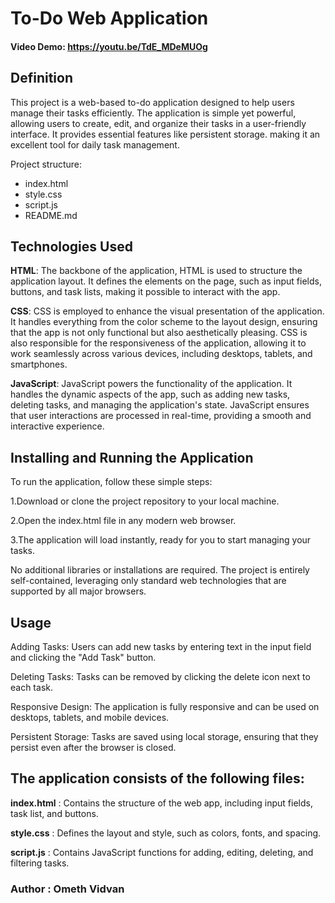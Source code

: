 # __To-Do Web Application__
#### Video Demo: https://youtu.be/TdE_MDeMUOg
## __Definition__
This project is a web-based to-do application designed to help users manage their tasks efficiently. The application is simple yet powerful, allowing users to create, edit, and organize their tasks in a user-friendly interface. It provides essential features like persistent storage. making it an excellent tool for daily task management.

 Project structure:
 - index.html
 - style.css
 - script.js
 -  README.md

## __Technologies Used__
__HTML__: The backbone of the application, HTML is used to structure the application layout. It defines the elements on the page, such as input fields, buttons, and task lists, making it possible to interact with the app.

__CSS__: CSS is employed to enhance the visual presentation of the application. It handles everything from the color scheme to the layout design, ensuring that the app is not only functional but also aesthetically pleasing. CSS is also responsible for the responsiveness of the application, allowing it to work seamlessly across various devices, including desktops, tablets, and smartphones.

__JavaScript__: JavaScript powers the functionality of the application. It handles the dynamic aspects of the app, such as adding new tasks,  deleting tasks, and managing the application's state. JavaScript ensures that user interactions are processed in real-time, providing a smooth and interactive experience.

## **Installing and Running the Application**
To run the application, follow these simple steps:

 1.Download or clone the project repository to your local machine.

 2.Open the index.html file in any modern web browser.

 3.The application will load instantly, ready for you to start managing your tasks.

No additional libraries or installations are required. The project is entirely self-contained, leveraging only standard web technologies that are supported by all major browsers.

## __Usage__
Adding Tasks: Users can add new tasks by entering text in the input field and clicking the "Add Task" button.

Deleting Tasks: Tasks can be removed by clicking the delete icon next to each task.

Responsive Design: The application is fully responsive and can be used on desktops, tablets, and mobile devices.

Persistent Storage: Tasks are saved using local storage, ensuring that they persist even after the browser is closed.



## __The application consists of the following files:__

__index.html__ : Contains the structure of the web app, including input fields, task list, and buttons.

__style.css__ : Defines the layout and style, such as colors, fonts, and spacing.

__script.js__ : Contains JavaScript functions for adding, editing, deleting, and filtering tasks.


### Author : Ometh Vidvan

